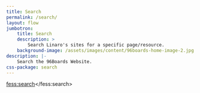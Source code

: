 ```yaml
---
title: Search
permalink: /search/
layout: flow
jumbotron:
    title: Search
    description: >
        Search Linaro's sites for a specific page/resource.
    background-image: /assets/images/content/96boards-home-image-2.jpg
description: |-
    Search the 96Boards Website.
css-package: search
---
```

<script>
  (function() {
    var fess = document.createElement('script');
    fess.type = 'text/javascript';
    fess.async = true;
    // fess.src is URL for FSS JS
    fess.src = '/assets/js/vendor/fess-ss-11.4.min.js';
    fess.charset = 'utf-8';
    fess.setAttribute('id', 'fess-ss');
    fess.setAttribute('enable-order', 'true');
    fess.setAttribute('link-target', '\_blank');
    fess.setAttribute('enable-labels', 'true');
    // fess-url is URL for Fess Server
    fess.setAttribute('fess-url', 'https://search.linaro.org/json/');
    var s = document.getElementsByTagName('script')[0];
    s.parentNode.insertBefore(fess, s);
  })();
</script>

<fess:search></fess:search>
